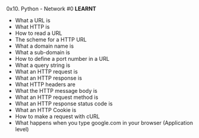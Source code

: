 0x10. Python - Network #0
**LEARNT**
 - What a URL is
 - What HTTP is
 - How to read a URL
 - The scheme for a HTTP URL
 - What a domain name is
 - What a sub-domain is
 - How to define a port number in a URL
 - What a query string is
 - What an HTTP request is
 - What an HTTP response is
 - What HTTP headers are
 - What the HTTP message body is
 - What an HTTP request method is
 - What an HTTP response status code is
 - What an HTTP Cookie is
 - How to make a request with cURL
 - What happens when you type google.com in your browser (Application level)
